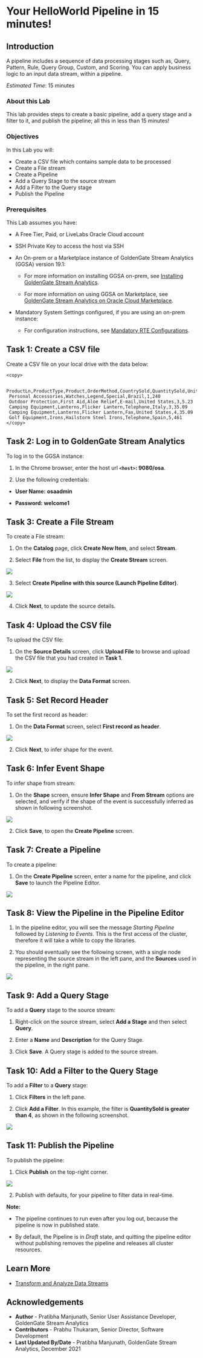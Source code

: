 
# Your HelloWorld Pipeline in 15 minutes!

## Introduction

A pipeline includes a sequence of data processing stages such as, Query, Pattern, Rule, Query Group, Custom, and Scoring. You can apply business logic to an input data stream, within a pipeline.

*Estimated Time*: 15 minutes

### About this Lab

This lab provides steps to create a basic pipeline, add a query stage and a filter to it, and publish the pipeline; all this in less than 15 minutes!

### Objectives
In this Lab you will:
- Create a CSV file which contains sample data to be processed
- Create a File stream
- Create a Pipeline
- Add a Query Stage to the source stream
- Add a Filter to the Query stage
- Publish the Pipeline

### Prerequisites
This Lab assumes you have:
- A Free Tier, Paid, or LiveLabs Oracle Cloud account
- SSH Private Key to access the host via SSH
- An On-prem or a Marketplace instance of GoldenGate Stream Analytics (GGSA) version 19.1:

    * For more information on installing GGSA on-prem, see [Installing GoldenGate Stream Analytics](https://docs.oracle.com/en/middleware/fusion-middleware/osa/19.1/install/how-install-goldengate-stream-analytics.html#GUID-13BC895D-6AD1-4398-98E2-B5BE5B14D26B).

    * For more information on using GGSA on Marketplace, see [GoldenGate Stream Analytics on Oracle Cloud Marketplace](https://docs.oracle.com/en/middleware/fusion-middleware/osa/19.1/osamp/getting-started-goldengate-stream-analytics-oci.html#GUID-B488861E-1C43-4177-A1F8-40F8E44754AD).

- Mandatory System Settings configured, if you are using an on-prem instance:

    * For configuration instructions, see [Mandatory RTE Configurations](https://docs.oracle.com/en/middleware/fusion-middleware/osa/19.1/using/configuring-runtime-environment.html#GUID-EB33DDFD-7444-434D-8944-059564A453FD).


## **Task 1:** Create a CSV file

Create a CSV file on your local drive with the data below:

```
<copy>

 ProductLn,ProductType,Product,OrderMethod,CountrySold,QuantitySold,UnitSalePrice
 Personal Accessories,Watches,Legend,Special,Brazil,1,240
 Outdoor Protection,First Aid,Aloe Relief,E-mail,United States,3,5.23
 Camping Equipment,Lanterns,Flicker Lantern,Telephone,Italy,3,35.09
 Camping Equipment,Lanterns,Flicker Lantern,Fax,United States,4,35.09
 Golf Equipment,Irons,Hailstorm Steel Irons,Telephone,Spain,5,461
</copy>

```

## **Task 2:** Log in to GoldenGate Stream Analytics

To log in to the GGSA instance:

1. In the Chrome browser, enter the host url **``<host>``: 9080/osa**.

2. Use the following credentials:

* **User Name:** **osaadmin**

* **Password:** **welcome1**

## **Task 3:** Create a File Stream

To create a File stream:

1. On the **Catalog** page, click **Create New Item**, and select **Stream**.

2. Select **File** from the list, to display the **Create Stream** screen.

 ![](./images/CreateStream.png "")

3. Select **Create Pipeline with this source (Launch Pipeline Editor)**.

 ![](./images/CreateStream2.png "")

4. Click **Next**, to update the source details.

## **Task 4:** Upload the CSV file

To upload the CSV file:

1. On the **Source Details** screen, click **Upload File** to browse and upload the CSV file that you had created in **Task 1**.

 ![](./images/fileupload.png "")

2. Click **Next**, to display the **Data Format** screen.

## **Task 5:** Set Record Header

To set the first record as header:

1. On the **Data Format** screen, select **First record as header**.

 ![](./images/filerecasfrmt.png "")

2. Click **Next**, to infer shape for the event.

## **Task 6:** Infer Event Shape

To infer shape from stream:

1. On the **Shape** screen, ensure **Infer Shape** and **From Stream** options are selected, and verify if the shape of the event is successfully inferred as shown in following screenshot.

 ![](./images/shape.png "")

2. Click **Save**, to open the **Create Pipeline** screen.

## **Task 7:** Create a Pipeline

To create a pipeline:

1. On the **Create Pipeline** screen, enter a name for the pipeline, and click **Save** to launch the Pipeline Editor.

 ![](./images/createpplne.png "")


## **Task 8:** View the Pipeline in the Pipeline Editor

1. In the pipeline editor, you will see the message *Starting Pipeline* followed by *Listening to Events*. This is the first access of the cluster, therefore it will take a while to copy the libraries.

2. You should eventually see the following screen, with a single node representing the source stream in the left pane, and the **Sources** used in the pipeline, in the right pane.

 ![](./images/pplneditor.png "")

## **Task 9:** Add a Query Stage

To add a **Query** stage to the source stream:

1. Right-click on the source stream, select **Add a Stage** and then select **Query**.

2. Enter a **Name** and **Description** for the Query Stage.

3. Click **Save**. A Query stage is added to the source stream.

## **Task 10:** Add a Filter to the Query Stage

To add a **Filter** to a **Query** stage:

1. Click **Filters** in the left pane.

2. Click **Add a Filter**. In this example, the filter is **QuantitySold is greater than 4**, as shown in the following screenshot.

 ![](./images/addquery.png "")

## **Task 11:** Publish the Pipeline

To publish the pipeline:

1. Click **Publish** on the top-right corner.

 ![](./images/pubpplne.png "")

2. Publish with defaults, for your pipeline to filter data in real-time.

**Note:**

* The pipeline continues to run even after you log out, because the pipeline is now in published state.

* By default, the Pipeline is in *Draft* state, and quitting the pipeline editor without publishing removes the pipeline and releases all cluster resources.


## Learn More

* [Transform and Analyze Data Streams](https://docs.oracle.com/en/middleware/fusion-middleware/osa/19.1/using/creating-pipeline-transform-and-analyze-data-streams.html#GUID-9DB9B57A-1095-4557-ACB9-816A696EB121)

## Acknowledgements
* **Author** - Pratibha Manjunath, Senior User Assistance Developer, GoldenGate Stream Analytics
* **Contributors** - Prabhu Thukaram, Senior Director, Software Development
* **Last Updated By/Date** - Pratibha Manjunath, GoldenGate Stream Analytics, December 2021
